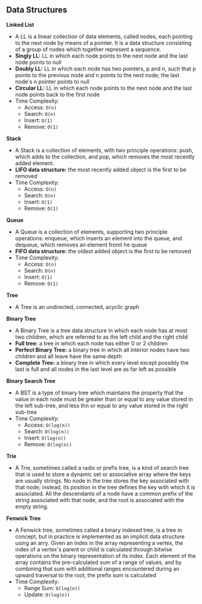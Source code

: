 ## Data Structures
**Linked List**
* A LL is a linear collection of data elements, called nodes, each pointing to the next node by means of a pointer. It is a data structure consisting of a group of nodes which together represent a sequence.
* **Singly LL:** LL in which each node points to the next node and the last node points to null
* **Doubly LL:** LL in which each node has two pointers, p and n, such that p points to the previous node and n points to the next node; the last node's n pointer points to null
* **Circular LL:** LL in which each node points to the next node and the last node points back to the first node
* Time Complexity:
  * Access: ``` O(n) ```
  * Search: ``` O(n) ```
  * Insert: ``` O(1) ```
  * Remove: ``` O(1) ```

**Stack**
* A Stack is a collection of elements, with two principle operations: push, which adds to the collection, and pop, which removes the most recently added element.
* **LIFO data structure:** the most recently added object is the first to be removed
* Time Complexity:
  * Access: ``` O(n) ```
  * Search: ``` O(n) ```
  * Insert: ``` O(1) ```
  * Remove: ``` O(1) ```

**Queue**
* A Queue is a collection of elements, supporting two principle operations: enqueue, which inserts an element into the queue, and dequeue, which removes an element fromt he queue
* **FIFO data structure:** the oldest added object is the first to be removed
* Time Complexity:
  * Access: ``` O(n) ```
  * Search: ``` O(n) ```
  * Insert: ``` O(1) ```
  * Remove: ``` O(1) ```
    
**Tree**
* A Tree is an undirected, connected, acyclic graph

**Binary Tree**
*  A Binary Tree is a tree data structure in which each node has at most two children, which are referred to as the left child and the right child
*  **Full tree:** a tree in which each node has either 0 or 2 children
*  **Perfect Binary Tree:** a binary tree in which all interior nodes have two children and all leave have the same depth
*  **Complete Tree:** a binary tree in which every level except possibly the last is full and all nodes in the last level are as far left as possible

**Binary Search Tree**  
* A BST is a type of  binary tree which maintains the property that the value in each node must be greater than or equal to any value stored in the left sub-tree, and less thn or equal to any value stored in the right sub-tree
* Time Complexity:
   * Access: ``` O(log(n)) ```
  * Search: ``` O(log(n)) ```
  * Insert: ``` O(log(n)) ```
  * Remove: ``` O(log(n)) ```
    
**Trie**
* A Trie, sometimes called a radix or prefix tree, is a kind of search tree that is used to store a dynamic set or associative array where the keys are usually strings. No node in the tree stores the key associated with that node; instead, its position in the tree defines the key with which it is associated. All the descendants of a node have a common prefix of the string associated with that node, and the root is associated with the empty string.
  
**Fenwick Tree**
* A Fenwick tree, sometimes called a binary indexed tree, is a tree in concept, but in practice is implemented as an implicit data structure using an arry. Given an index in the array representing a vertex, the index of a vertex's parent or child is calculated through bitwise operations on the binary representation of its index. Each element of the array contains the pre-calculated sum of a range of values, and by combining that sum with additional ranges encountered during an upward traversal to the root, the prefix sum is calculated
* Time Complexity:
  * Range Sum: ``` O(log(n)) ```
  * Update: ``` O(log(n)) ```
